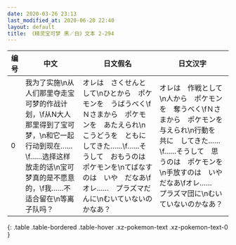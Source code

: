 ```yaml
---
date: 2020-03-26 23:13
last_modified_at: 2020-06-20 22:40
layout: default
title: 《精灵宝可梦 黑／白》文本 2-294
---
```

| 编号 | 中文 | 日文假名 | 日文汉字 |
| ---- | ---- | ---- | --- |
| 0 | 我为了实施\n从人们那里夺走宝可梦的作战计划，\f从N大人那里得到了宝可梦，\n和它一起行动到现在……\f……选择这样放走的话\n宝可梦真的是不愿意的，\f我……不适合留在\n等离子队吗？ | オレは　さくせんとして\nひとから　ポケモンを　うばうべく\fＮさまから　ポケモンを　あたえられ\nこうどうを　ともに　してきた……\f……そうして　おもうのは　ポケモンを\nてばなすのは　いや　だなあ\fオレ……　プラズマだんに\nむいていないのかなあ？ | オレは　作戦として\n人から　ポケモンを　奪うべく\fＮさまから　ポケモンを　与えられ\n行動を　共に　してきた……\f……そうして　思うのは　ポケモンを\n手放すのは　いや　だなあ\fオレ……　プラズマ団に\nむいていないのかなあ？ |
{: .table .table-bordered .table-hover .xz-pokemon-text .xz-pokemon-text-0 }